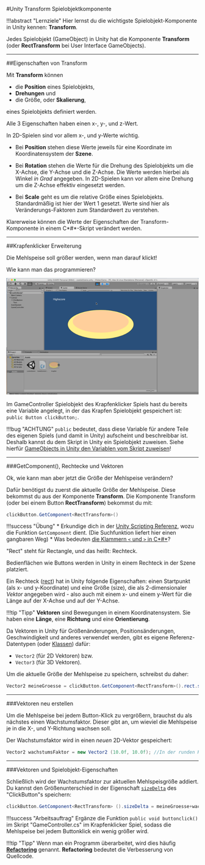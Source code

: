 #Unity Transform Spielobjektkomponente

!!!abstract "Lernziele"
     Hier lernst du die wichtigste Spielobjekt-Komponente in Unity kennen: **Transform**.



Jedes Spielobjekt (GameObject) in Unity hat die Komponente **Transform** (oder **RectTransform** bei User Interface GameObjects).

----

##Eigenschaften von Transform

Mit **Transform** können

* die **Position** eines Spielobjekts, 
* **Drehungen** und 
* die Größe, oder **Skalierung**, 

eines Spielobjekts definiert werden.

Alle 3 Eigenschaften haben einen x-, y-, und z-Wert. 

In 2D-Spielen sind vor allem x-, und y-Werte wichtig.

* Bei **Position** stehen diese Werte jeweils für eine Koordinate im Koordinatensystem der **Szene**.

* Bei **Rotation** stehen die Werte für die Drehung des Spielobjekts um die X-Achse, die Y-Achse und die Z-Achse. Die Werte werden hierbei als Winkel *in Grad* angegeben. In 2D-Spielen kann vor allem eine Drehung um die Z-Achse effektiv eingesetzt werden.

* Bei **Scale** geht es um die relative Größe eines Spielobjekts. Standardmäßig ist hier der Wert 1 gesetzt. Werte sind hier als Veränderungs-Faktoren zum Standardwert zu verstehen.

Klarerweise können die Werte der Eigenschaften der Transform-Komponente in einem C*#*-Skript verändert werden.

----

##Krapfenklicker Erweiterung

Die Mehlspeise soll größer werden, wenn man darauf klickt! 

Wie kann man das programmieren?

![Donut Clicker Extension](img/donutclickerextension.gif)

Im GameController Spielobjekt des Krapfenklicker Spiels hast du bereits eine Variable angelegt, in der das Krapfen Spielobjekt gespeichert ist: ```public Button clickButton;```.

!!!bug "ACHTUNG"
    ```public``` bedeutet, dass diese Variable für andere Teile des eigenen Spiels (und damit in Unity) aufscheint und beschreibbar ist. Deshalb kannst du dem Skript in Unity ein Spielobjekt zuweisen. Siehe hierfür [GameObjects in Unity den Variablen vom Skript zuweisen](../0170-donutclicker/0170-donutclicker.md)!



----

###GetComponent(), Rechtecke und Vektoren 

Ok, wie kann man aber jetzt die Größe der Mehlspeise verändern?

Dafür benötigst du zuerst die aktuelle Größe der Mehlspeise. Diese bekommst du aus der Komponente **Transform**.
Die Komponente Transform (oder bei einem Button **RectTransform**) bekommst du mit:
``` c#
clickButton.GetComponent<RectTransform>()
```

!!!success "Übung"
    * Erkundige dich in der [Unity Scripting Referenz](https://docs.unity3d.com/ScriptReference/), wozu die Funktion ```GetComponent``` dient. (Die Suchfunktion liefert hier einen gangbaren Weg)
	* Was bedeuten [die Klammern ```<``` und ```>``` in C*#*](http://codekicker.de/fragen/csharp-bedeuten-spitzen-Klammern-generics-list-typ-typisierend/660)?

"Rect" steht für Rectangle, und das heißt: Rechteck. 

Bedienflächen wie Buttons werden in Unity in einem Rechteck in der Szene platziert. 

Ein Rechteck ([rect](https://docs.unity3d.com/ScriptReference/Rect.html)) hat in Unity folgende Eigenschaften: einen Startpunkt (als x- und y-Koordinate) und eine Größe (size), die als 2-dimensionaler *Vektor* angegeben wird - also auch mit einem x- und einem y-Wert für die Länge auf der X-Achse und auf der Y-Achse.	

!!!tip "Tipp"
    **Vektoren** sind Bewegungen in einem Koordinatensystem. Sie haben eine **Länge**, eine **Richtung** und eine **Orientierung**.

Da Vektoren in Unity für Größenänderungen, Positionsänderungen, Geschwindigkeit und anderes verwendet werden, gibt es eigene Referenz-Datentypen (oder [Klassen](..//0270-classes/0270-classes.md)) dafür: 

* ```Vector2``` (für 2D Vektoren) bzw. 
* ```Vector3``` (für 3D Vektoren).

Um die aktuelle Größe der Mehlspeise zu speichern, schreibst du daher:

``` C#
Vector2 meineGroesse = clickButton.GetComponent<RectTransform>().rect.size;
```

----

###Vektoren neu erstellen
 
Um die Mehlspeise bei jedem Button-Klick zu vergrößern, brauchst du als nächstes einen Wachstumsfaktor. Dieser gibt an, um wieviel die Mehlspeise je in die X-, und Y-Richtung wachsen soll.

Der Wachstumsfaktor wird in einen *neuen* 2D-Vektor gespeichert:

``` C#
Vector2 wachstumsFaktor = new Vector2 (10.0f, 10.0f); //In der runden Klammer werden dem neuen Vektor x-, und y-Werte des 2D Vektors als Paramter im Datentyp Float übergeben.
```

----

###Vektoren und Spielobjekt-Eigenschaften

Schließlich wird der Wachstumsfaktor zur aktuellen Mehlspeisgröße addiert. Du kannst den Größenunterschied in der Eigenschaft  [```sizeDelta```](https://docs.unity3d.com/ScriptReference/RectTransform-sizeDelta.html) des "ClickButton"s speichern:

``` C#
clickButton.GetComponent<RectTransform> ().sizeDelta = meineGroesse+wachstumsFaktor;
```

!!!success "Arbeitsauftrag"
    Ergänze die Funktion ```public void buttonclick()``` im Skript "GameController.cs" im Krapfenklicker Spiel, sodass die Mehlspeise bei jedem Buttonklick ein wenig größer wird.

!!!tip "Tipp"
    Wenn man ein Programm überarbeitet, wird dies häufig [**Refactoring**](https://de.wikipedia.org/wiki/Refactoring) genannt. **Refactoring** bedeutet die Verbesserung von Quellcode.

